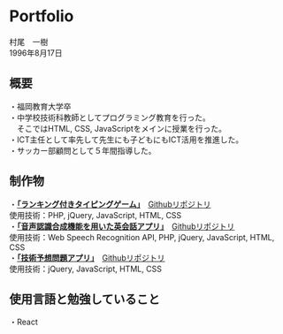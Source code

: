 # Portfolio
村尾　一樹  
1996年8月17日

## 概要
・福岡教育大学卒  
・中学校技術科教師としてプログラミング教育を行った。  
　そこではHTML, CSS, JavaScriptをメインに授業を行った。  
・ICT主任として率先して先生にも子どもにもICT活用を推進した。  
・サッカー部顧問として５年間指導した。  

## 制作物
 ・**[「ランキング付きタイピングゲーム」](https://rikei-labo.com/typing/index.html)**　[Githubリポジトリ](https://github.com/Sidkam24/typing)  
     使用技術：PHP, jQuery, JavaScript, HTML, CSS  
 ・**[「音声認識合成機能を用いた英会話アプリ」](https://rikei-labo.com/app/quiz/kuizu.html)**　[Githubリポジトリ](https://github.com/Sidkam24/English-quiz)  
     使用技術：Web Speech Recognition API, PHP, jQuery, JavaScript, HTML, CSS  
 ・**[「技術予想問題アプリ」](https://rikei-labo.com/sample/3/index.html)**　[Githubリポジトリ](https://github.com/Sidkam24/Anticipation-questions)  
     使用技術：jQuery, JavaScript, HTML, CSS  
## 使用言語と勉強していること
・React  
